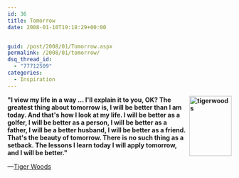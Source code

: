 ```yaml
---
id: 36
title: Tomorrow
date: 2008-01-10T19:18:29+00:00


guid: /post/2008/01/Tomorrow.aspx
permalink: /2008/01/tomorrow/
dsq_thread_id:
  - "77712509"
categories:
  - Inspiration
---
```

<p><strong><img height="135" alt="tigerwoods" src="https://merill.net/wp-content/uploads/binary/Tomorrow_11D8A/tigerwoods.jpg" width="95" align="right"> "I view my life in a way … I'll explain it to you, OK? The greatest thing about tomorrow is, I will be better than I am today. And that's how I look at my life. I will be better as a golfer, I will be better as a person, I will be better as a father, I will be a better husband, I will be better as a friend. That's the beauty of tomorrow. There is no such thing as a setback. The lessons I learn today I will apply tomorrow, and I will be better."</strong>  <p>—<a href="http://sports.espn.go.com/golf/columns/story?columnist=diaz_jaime&amp;id=3158267">Tiger Woods</a></p>